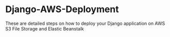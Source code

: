 # Django-AWS-Deployment
These are detailed steps on how to deploy your Django application on AWS S3 File Storage and Elastic Beanstalk
